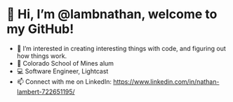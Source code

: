 # 👋 Hi, I’m @lambnathan, welcome to my GitHub!
- 👀 I’m interested in creating interesting things with code, and figuring out how things work. 
- 🌱 Colorado School of Mines alum
- 💻 Software Engineer, Lightcast
- 📫 Connect with me on LinkedIn: https://www.linkedin.com/in/nathan-lambert-722651195/

<!---
lambnathan/lambnathan is a ✨ special ✨ repository because its `README.md` (this file) appears on your GitHub profile.
You can click the Preview link to take a look at your changes.
--->
